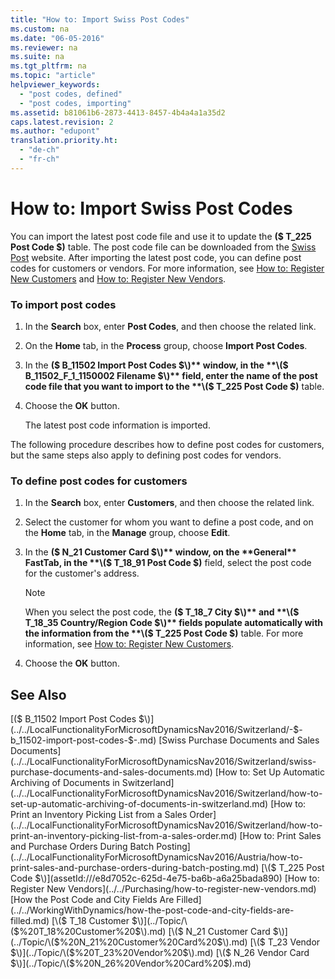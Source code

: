 ```yaml
---
title: "How to: Import Swiss Post Codes"
ms.custom: na
ms.date: "06-05-2016"
ms.reviewer: na
ms.suite: na
ms.tgt_pltfrm: na
ms.topic: "article"
helpviewer_keywords: 
  - "post codes, defined"
  - "post codes, importing"
ms.assetid: b81061b6-2873-4413-8457-4b4a4a1a35d2
caps.latest.revision: 2
ms.author: "edupont"
translation.priority.ht: 
  - "de-ch"
  - "fr-ch"
---
```

# How to: Import Swiss Post Codes
You can import the latest post code file and use it to update the **\($ T\_225 Post Code $\)** table. The post code file can be downloaded from the [Swiss Post](http://go.microsoft.com/fwlink/?LinkId=150292) website. After importing the latest post code, you can define post codes for customers or vendors. For more information, see [How to: Register New Customers](../../Sales/how-to-register-new-customers.md) and [How to: Register New Vendors](../../Purchasing/how-to-register-new-vendors.md).  
  
### To import post codes  
  
1.  In the **Search** box, enter **Post Codes**, and then choose the related link.  
  
2.  On the **Home** tab, in the **Process** group, choose **Import Post Codes**.  
  
3.  In the **\($ B\_11502 Import Post Codes $\)** window, in the **\($ B\_11502\_F\_1\_1150002 Filename $\)** field, enter the name of the post code file that you want to import to the **\($ T\_225 Post Code $\)** table.  
  
4.  Choose the **OK** button.  
  
     The latest post code information is imported.  
  
 The following procedure describes how to define post codes for customers, but the same steps also apply to defining post codes for vendors.  
  
### To define post codes for customers  
  
1.  In the **Search** box, enter **Customers**, and then choose the related link.  
  
2.  Select the customer for whom you want to define a post code, and on the **Home** tab, in the **Manage** group, choose **Edit**.  
  
3.  In the **\($ N\_21 Customer Card $\)** window, on the **General** FastTab, in the **\($ T\_18\_91 Post Code $\)** field, select the post code for the customer's address.  
  
    > [!NOTE]  
    >  When you select the post code, the **\($ T\_18\_7 City $\)** and **\($ T\_18\_35 Country\/Region Code $\)** fields populate automatically with the information from the **\($ T\_225 Post Code $\)** table. For more information, see [How to: Register New Customers](../../Sales/how-to-register-new-customers.md).  
  
4.  Choose the **OK** button.  
  
## See Also  
 [\($ B\_11502 Import Post Codes $\)](../../LocalFunctionalityForMicrosoftDynamicsNav2016/Switzerland/-$-b_11502-import-post-codes-$-.md)   
 [Swiss Purchase Documents and Sales Documents](../../LocalFunctionalityForMicrosoftDynamicsNav2016/Switzerland/swiss-purchase-documents-and-sales-documents.md)   
 [How to: Set Up Automatic Archiving of Documents in Switzerland](../../LocalFunctionalityForMicrosoftDynamicsNav2016/Switzerland/how-to-set-up-automatic-archiving-of-documents-in-switzerland.md)   
 [How to: Print an Inventory Picking List from a Sales Order](../../LocalFunctionalityForMicrosoftDynamicsNav2016/Switzerland/how-to-print-an-inventory-picking-list-from-a-sales-order.md)   
 [How to: Print Sales and Purchase Orders During Batch Posting](../../LocalFunctionalityForMicrosoftDynamicsNav2016/Austria/how-to-print-sales-and-purchase-orders-during-batch-posting.md)   
 [\($ T\_225 Post Code $\)](assetId:///e8d7052c-625d-4e75-ba6b-a6a25bada890)   
 [How to: Register New Vendors](../../Purchasing/how-to-register-new-vendors.md)   
 [How the Post Code and City Fields Are Filled](../../WorkingWithDynamics/how-the-post-code-and-city-fields-are-filled.md)   
 [\($ T\_18 Customer $\)](../Topic/\($%20T_18%20Customer%20$\).md)   
 [\($ N\_21 Customer Card $\)](../Topic/\($%20N_21%20Customer%20Card%20$\).md)   
 [\($ T\_23 Vendor $\)](../Topic/\($%20T_23%20Vendor%20$\).md)   
 [\($ N\_26 Vendor Card $\)](../Topic/\($%20N_26%20Vendor%20Card%20$\).md)